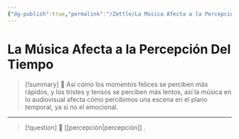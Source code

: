 ```yaml
---
{"dg-publish":true,"permalink":"/Zettle/La Música Afecta a la Percepción Del Tiempo/","title":"La música afecta a la percepción del tiempo","tags":["ZeType/Idea"],"created":"2023-10-02T14:28:45.737-05:00","updated":"2023-10-02T14:30:18.836-05:00"}
---
```



# La Música Afecta a la Percepción Del Tiempo

> [!summary] 🧠
> Así cómo los momentos felices se perciben más rápidos, y los tristes y tensos se perciben más lentos, así la música en lo audiovisual afecta cómo percibimos una escena en el plano temporal, ya si no el emocional.

- - - 
> [!question] 🔗
> [[percepción\|percepción]]
> .
